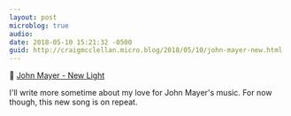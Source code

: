 ```yaml
---
layout: post
microblog: true
audio: 
date: 2018-05-10 15:21:32 -0500
guid: http://craigmcclellan.micro.blog/2018/05/10/john-mayer-new.html
---
```

🎵 [John Mayer - New Light](https://itunes.apple.com/us/album/id1380809549?i=1380809736&at=1l3vwJx&ct=microblog&app=music)

I'll write more sometime about my love for John Mayer's music. For now though, this new song is on repeat.

